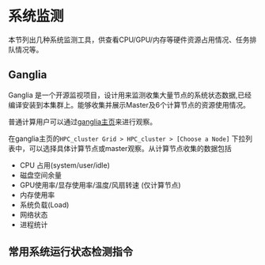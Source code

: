 # 系统监测

本节列出几种系统监测工具，供查看CPU/GPU/内存等硬件资源占用情况、任务排队情况等。  

## Ganglia
Ganglia 是一个开源监视项目，设计用来监测收集大量节点的系统状态数据,已经编译安装到本集群上。能够收集并展示Master及6个计算节点的资源使用情况。  

普通计算用户可以通过[ganglia主页](http://219.217.238.193/ganglia)来进行观察。 


在ganglia主页的`HPC_cluster Grid > HPC_cluster > [Choose a Node]` 下拉列表中，可以选择具体计算节点或master观察。从计算节点收集的数据包括
- CPU 占用(system/user/idle)
- 磁盘空间余量
- GPU使用率/显存使用率/温度/风扇转速 (仅计算节点)
- 内存使用率
- 系统负载(Load)
- 网络状态
- 进程统计


## 常用系统运行状态检测指令

